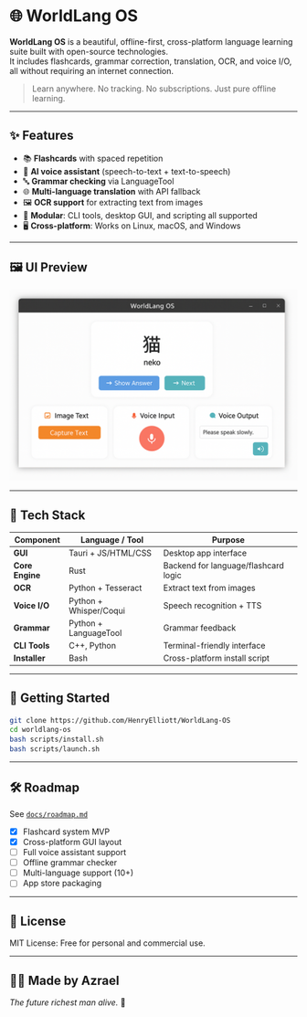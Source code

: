 
# 🌐 WorldLang OS

**WorldLang OS** is a beautiful, offline-first, cross-platform language learning suite built with open-source technologies.  
It includes flashcards, grammar correction, translation, OCR, and voice I/O, all without requiring an internet connection.

> Learn anywhere. No tracking. No subscriptions. Just pure offline learning.

---

## ✨ Features

- 📚 **Flashcards** with spaced repetition
- 🧠 **AI voice assistant** (speech-to-text + text-to-speech)
- 🔤 **Grammar checking** via LanguageTool
- 🌐 **Multi-language translation** with API fallback
- 🖼️ **OCR support** for extracting text from images
- 🧩 **Modular**: CLI tools, desktop GUI, and scripting all supported
- 🖥️ **Cross-platform**: Works on Linux, macOS, and Windows

---

## 🖼️ UI Preview

![Screenshot](docs/screenshots/main_ui.png)

---

## 🧰 Tech Stack

| Component        | Language / Tool     | Purpose                                  |
|------------------|---------------------|------------------------------------------|
| **GUI**          | Tauri + JS/HTML/CSS | Desktop app interface                    |
| **Core Engine**  | Rust                | Backend for language/flashcard logic     |
| **OCR**          | Python + Tesseract  | Extract text from images                 |
| **Voice I/O**    | Python + Whisper/Coqui | Speech recognition + TTS              |
| **Grammar**      | Python + LanguageTool | Grammar feedback                       |
| **CLI Tools**    | C++, Python         | Terminal-friendly interface              |
| **Installer**    | Bash                | Cross-platform install script            |

---

## 🚀 Getting Started

```bash
git clone https://github.com/HenryElliott/WorldLang-OS
cd worldlang-os
bash scripts/install.sh
bash scripts/launch.sh
```

---

## 🛠️ Roadmap

See [`docs/roadmap.md`](docs/roadmap.md)

- [x] Flashcard system MVP
- [x] Cross-platform GUI layout
- [ ] Full voice assistant support
- [ ] Offline grammar checker
- [ ] Multi-language support (10+)
- [ ] App store packaging

---

## 📜 License

MIT License: Free for personal and commercial use.

---

## 🙋‍♂️ Made by Azrael  
_The future richest man alive._ 👑
